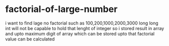 # factorial-of-large-number
i want to find lage no factorial such as 100,200,1000,2000,3000
long long int will not be capable to hold that lenght of integer so i stored result in array and upto maximum digit of array which can 
be stored upto that factorial value can be calculated
